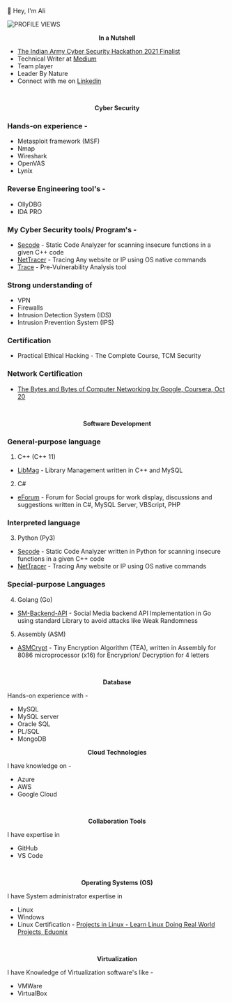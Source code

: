 👋 Hey, I'm Ali

![PROFILE VIEWS](https://komarev.com/ghpvc/?username=AliasgarSabunwala&color=blueviolet&label=PROFILE+VIEWS) 

<p align="center"> <b> In a Nutshell </b> </p>

- [The Indian Army Cyber Security Hackathon 2021 Finalist](https://www.linkedin.com/posts/aliasgarsabunwala_cyberdefense-cyberresilience-activity-6903385834830323712-PSXT)
- Technical Writer at [Medium](https://aliasgarsabunwala.medium.com/)
- Team player
- Leader By Nature 
- Connect with me on [Linkedin](https://linkedin.com/in/AliasgarSabunwala/)       

<br>
 
<p align="center"> <b> Cyber Security </b> </p>

### Hands-on experience -
  - Metasploit framework (MSF)
  - Nmap 
  - Wireshark 
  - OpenVAS
  - Lynix

### Reverse Engineering tool's -
  - OllyDBG
  - IDA PRO

### My Cyber Security tools/ Program's -
- [Secode](https://github.com/AliasgarSabunwala/Secode) - Static Code Analyzer for scanning insecure functions in a given C++ code
- [NetTracer](https://github.com/AliasgarSabunwala/NetTracer) - Tracing Any website or IP using OS native commands
- [Trace](https://github.com/AliasgarSabunwala/Trace) -  Pre-Vulnerability Analysis tool

### Strong understanding of 
- VPN 
- Firewalls 
- Intrusion Detection System (IDS)
- Intrusion Prevention System (IPS)

### Certification
- Practical Ethical Hacking - The Complete Course, TCM Security

### Network Certification
- [The Bytes and Bytes of Computer Networking by Google, Coursera, Oct 20](https://www.coursera.org/account/accomplishments/certificate/8YREVN79YWAS)

<br>

<p align="center"> <b> Software Development </b> </p>  

### General-purpose language
1. C++ (C++ 11)
  - [LibMag](https://github.com/AliasgarSabunwala/LibMag) - Library Management written in C++ and MySQL

2. C#
  - [eForum](https://github.com/AliasgarSabunwala/eForum) - Forum for Social groups for work display, discussions and suggestions written in C#, MySQL Server, VBScript, PHP

### Interpreted language
3. Python (Py3)
  - [Secode](https://github.com/AliasgarSabunwala/Secode) - Static Code Analyzer written in Python for scanning insecure functions in a given C++ code
  - [NetTracer](https://github.com/AliasgarSabunwala/NetTracer) - Tracing Any website or IP using OS native commands

### Special-purpose Languages 
4. Golang (Go)
  - [SM-Backend-API](https://github.com/AliasgarSabunwala/SM-Backend-API) - Social Media backend API Implementation in Go using standard Library to avoid attacks like Weak Randomness

5. Assembly (ASM)
  - [ASMCrypt](https://github.com/AliasgarSabunwala/ASMCrypt) - Tiny Encryption Algorithm (TEA), written in Assembly for 8086 microprocessor (x16) for Encryprion/ Decryption for 4 letters

<br>
<p align="center"> <b> Database </b> </p> 

Hands-on experience with -
- MySQL
- MySQL server
- Oracle SQL
- PL/SQL 
- MongoDB

<p align="center"> <b> Cloud Technologies </b> </p> 

I have knowledge on -
- Azure
- AWS 
- Google Cloud


<br>
<p align="center"> <b> Collaboration Tools </b> </p> 

I have expertise in 
- GitHub
- VS Code

<br>
<p align="center"> <b> Operating Systems (OS) </b> </p>  

I have System administrator expertise in 
- Linux
- Windows
- Linux Certification - [Projects in Linux - Learn Linux Doing Real World Projects, Eduonix](https://www.eduonix.com/certificate/a7b154d9ad)

<br>
<p align="center"> <b> Virtualization </b> </p>

I have Knowledge of Virtualization software's like -
- VMWare
- VirtualBox
